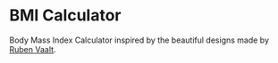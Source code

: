 # BMI Calculator 
Body Mass Index Calculator inspired by the beautiful designs made by [Ruben Vaalt](https://dribbble.com/shots/4585382-Simple-BMI-Calculator). 